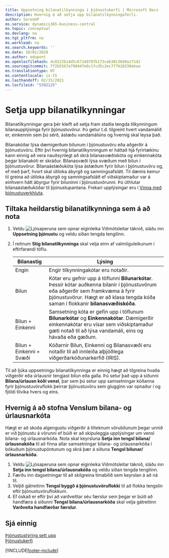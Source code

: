 ```yaml
---
title: Uppsetning bilanatilkynninga í þjónustukerfi | Microsoft Docs
description: Hvernig á að setja upp bilanatilkynningaferli.
author: SorenGP
ms.service: dynamics365-business-central
ms.topic: conceptual
ms.devlang: na
ms.tgt_pltfrm: na
ms.workload: na
ms.search.keywords: ''
ms.date: 10/01/2020
ms.author: edupont
ms.openlocfilehash: dc0222b14d5c67149797b1f3ceb3813699a171d2
ms.sourcegitcommit: ff2b55b7e790447e0c1fcd5c2ec7f7610338ebaa
ms.translationtype: HT
ms.contentlocale: is-IS
ms.lasthandoff: 02/15/2021
ms.locfileid: "5392125"
---
```

# <a name="set-up-fault-reporting"></a>Setja upp bilanatilkynningar
Bilanatilkynningar gera þér kleift að setja fram staðla tengda tilkynningum bilanaupplýsinga fyrir þjónustuvörur. Þú getur t.d. tilgreint hvert vandamálið er, einkennin sem þú sérð, ástæðu vandamálsins og hvernig skal leysa það.  

Bilanakóðar lýsa dæmigerðum bilunum í þjónustuvöru eða aðgerðir á þjónustuvöru. Eftir því hvernig bilanatilkynningum er háttað hjá fyrirtækinu kann einnig að vera nauðsynlegt að skrá bilanasvæðiskóta og einkennakóta þegar bilanakóti er skráður. Bilanasvæði lýsa svæðum með bilun í þjónustuvörur. Bilanaástæðukóta lýsa ástæðum fyrir bilun í þjónustuvöru og, ef með þarf, hvort skal útiloka ábyrgð og samningsafslátt. Til dæmis kemur til greina að útiloka ábyrgð og samningsafslátt ef viðskiptamaður var á einhvern hátt ábyrgur fyrir biluninni í þjónustuvörunni. Þú úthlutar bilanaástæðukóðar til þjónustupantana. Frekari upplýsingar eru í [Vinna með þjónustuverkhluta](service-how-to-work-on-service-tasks.md).  

## <a name="to-specify-the-overall-level-of-fault-reporting-to-use"></a>Tiltaka heildarstig bilanatilkynninga sem á að nota
1. Veldu ![Ljósaperuna sem opnar eiginleika Viðmótsleitar](media/ui-search/search_small.png "Segðu mér hvað þú vilt gera") táknið, sláðu inn **Uppsetning þjónustu** og veldu síðan tengda tengilinn.
2. Í reitnum **Stig bilanatilkynninga** skal velja einn af valmöguleikunum í eftirfarandi töflu.  

    |**Bilanastig**|**Lýsing**|  
    |------------|-------------|  
    |Engin | Engir tilkynningakótar eru notaðir.|  
    |Bilun | Kótar eru gefnir upp á töflunni **Bilunarkótar**. Þessir kótar auðkenna bilanir í þjónustuvörum eða aðgerðir sem framkvæma á fyrir þjónustuvörur. Hægt er að klasa tengda kóða saman í flokkanir **bilanasvæðiskóða**.|  
    |Bilun + Einkenni | Samsetning kóta er gefin upp í töflunum **Bilunarkótar** og **Einkennakótar**. Dæmigerðir einkennakótar eru vísar sem viðskiptamaður gæti notað til að lýsa vandamáli, eins og hávaða eða gæðum.|  
    |Bilun + Einkenni + Svæði | Kóðarnir Bilun, Einkenni og Bilanasvæði eru notaðir til að innleiða alþjóðlega viðgerðarkóðunarkerfið (IRIS).|  

Til að ljúka uppsetningu bilanatilkynninga er einnig hægt að tilgreina hvaða viðgerðir eða úrlausnir tengjast bilun eða galla. Þú setur það upp á síðunni **Bilana/úrlausn kóði vensl**, þar sem þú setur upp samsetningar kóðanna fyrir þjónustuvöruflokk þeirrar þjónustuvöru sem glugginn var opnaður í og fjöldi tilvika hvers og eins.

## <a name="to-create-fault-and-resolution-code-relationships"></a>Hvernig á að stofna Venslum bilana- og úrlausnarkóta
<!--this needs to go in a working with topic-->
 Hægt er að skoða algengustu viðgerðir á tilteknum vörubilunum þegar unnið er við þjónustu á vörunni ef búið er að skipuleggja upplýsingar um vensl bilana- og úrlausnarkóða. Nota skal keyrsluna **Setja inn tengsl bilana/úrlausnakóða** til að finna allar samsetningar bilana- og úrlausnarkóða í bókuðum þjónustupöntunum og skrá þær á síðuna **Tengsl bilunar/úrlausnarkóða**.

1. Veldu ![Ljósaperuna sem opnar eiginleika Viðmótsleitar](media/ui-search/search_small.png "Segðu mér hvað þú vilt gera") táknið, sláðu inn **Setja inn tengsl bilana/úrlausnakóða** og veldu síðan tengda tengilinn.  
2. Færðu inn dagsetningar til að skilgreina tímabilið sem keyrslan á að ná til.  
3. Veljið gátreitinn **Tengsl byggð á þjónustuvöruflokki** til að flokka tengslin eftir þjónustuvöruflokkum.  
4. Ef óskað er eftir því að varðveittar séu færslur sem þegar er búið að handfæra á síðunni **Tengsl bilana/úrlausnarkóða** skal velja gátreitinn **Varðveita handfærðar færslur**.  

## <a name="see-also"></a>Sjá einnig
[Þjónustustýring sett upp](service-setup-service.md)  
[Þjónustukerfi](service-service.md)  


[!INCLUDE[footer-include](includes/footer-banner.md)]